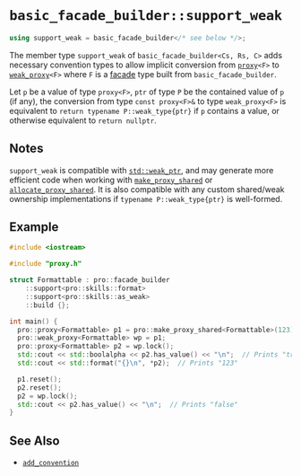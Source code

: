 # `basic_facade_builder::support_weak`

```cpp
using support_weak = basic_facade_builder</* see below */>;
```

The member type `support_weak` of `basic_facade_builder<Cs, Rs, C>` adds necessary convention types to allow implicit conversion from [`proxy`](../proxy.md)`<F>` to [`weak_proxy`](../weak_proxy.md)`<F>` where `F` is a [facade](../facade.md) type built from `basic_facade_builder`.

Let `p` be a value of type `proxy<F>`, `ptr` of type `P` be the contained value of `p` (if any), the conversion from type `const proxy<F>&` to type `weak_proxy<F>` is equivalent to `return typename P::weak_type{ptr}` if `p` contains a value, or otherwise equivalent to `return nullptr`.

## Notes

`support_weak` is compatible with [`std::weak_ptr`](https://en.cppreference.com/w/cpp/memory/weak_ptr), and may generate more efficient code when working with [`make_proxy_shared`](../make_proxy_shared.md) or [`allocate_proxy_shared`](../allocate_proxy_shared.md). It is also compatible with any custom shared/weak ownership implementations if `typename P::weak_type{ptr}` is well-formed.

## Example

```cpp
#include <iostream>

#include "proxy.h"

struct Formattable : pro::facade_builder
    ::support<pro::skills::format>
    ::support<pro::skills::as_weak>
    ::build {};

int main() {
  pro::proxy<Formattable> p1 = pro::make_proxy_shared<Formattable>(123);
  pro::weak_proxy<Formattable> wp = p1;
  pro::proxy<Formattable> p2 = wp.lock();
  std::cout << std::boolalpha << p2.has_value() << "\n";  // Prints "true"
  std::cout << std::format("{}\n", *p2);  // Prints "123"

  p1.reset();
  p2.reset();
  p2 = wp.lock();
  std::cout << p2.has_value() << "\n";  // Prints "false"
}
```

## See Also

- [`add_convention`](add_convention.md)
